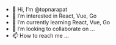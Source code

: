 - 👋 Hi, I’m @topnarapat
- 👀 I’m interested in React, Vue, Go
- 🌱 I’m currently learning React, Vue, Go
- 💞️ I’m looking to collaborate on ...
- 📫 How to reach me ...

<!---
topnarapat/topnarapat is a ✨ special ✨ repository because its `README.md` (this file) appears on your GitHub profile.
You can click the Preview link to take a look at your changes.
--->
